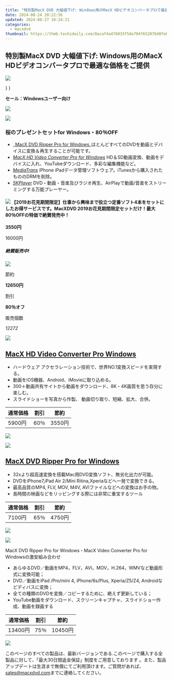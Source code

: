 ```yaml
---
title: "特別製MacX DVD 大幅値下げ: Windows用のMacX HDビデオコンバータプロで最適な価格をご提供"
date: 2024-08-24 20:22:56
updated: 2024-08-27 10:24:21
categories:
  - macxdvd
thumbnail: https://thmb.techidaily.com/8acaf4a476033f54e704f652076d0feb19e147f8c9f9e89ae440088035de6366.jpg
---
```


## 特別製MacX DVD 大幅値下げ: Windows用のMacX HDビデオコンバータプロで最適な価格をご提供

[![](https://www.macxdvd.com/special-offer/../image/logo.png)](https://tools.techidaily.com/macxdvd/products/)

} }

**セール：Windowsユーザー向け**

![](https://www.macxdvd.com/special-offer/image-style/spring2016-jp/win.png) 

![](https://www.macxdvd.com/special-offer/image-style/2018-sakura/pack-80-win.png) 

### 桜のプレゼントセットfor Windows・80％OFF

* _[MacX DVD Ripper Pro for Windows](https://tools.techidaily.com/macxdvd/products/)_ほとんどすべてのDVDを動画とデバイスに変換＆再生することが可能です。
* _[MacX HD Video Converter Pro for Windows](https://tools.techidaily.com/macxdvd/products/)_ HD＆SD動画変換、動画をデバイスに入れ、YouTubeダウンロード、多彩な編集機能など。
* _[MediaTrans](https://tools.techidaily.com/winxdvd/products/)_ iPhone iPadデータ管理ソフトウェア。iTunesから購入されたもののDRMを削除。
* _[5KPlayer](https://tools.techidaily.com/5kplayer/products/)_ DVD・動画・音楽及びラジオ再生、AirPlayで動画/音楽をストリーミングする万能プレーヤー。

#### ![](https://www.macxdvd.com/special-offer/image-style/spring2016-jp/icon.png) 【2019お花見期間限定】仕事から興味まで役立つ定番ソフト4本をセットにしたお得サービスです。MacXDVD 2019お花見期間限定セットだけ！最大80％OFFの特価で絶賛発売中！

**3550円** 

16000円

##### 絶賛販売中!

[![](https://www.macxdvd.com/special-offer/image-style/2019-sakura/t_buy.png)](https://secure.avangate.com/order/checkout.php?PRODS=4688063&QTY=1&CART=1&SHORT%5FFORM=1&COUPON=MACXPromotokkapack) 

節約

**12650円** 

割引

**80％オフ** 

販売個数

_12272_ 



![](https://www.macxdvd.com/special-offer/image-style/2019-sakura/vcp-60-win.png)

## [MacX HD Video Converter Pro Windows](https://tools.techidaily.com/macxdvd/products/)

* ハードウェア アクセラレーション技術で、世界NO.1変換スピードを実現する。
* 動画をiOS機器、Android、iMovieに取り込める。
* 300＋動画共有サイトから動画をダウンロード、8K・4K画質を思う存分に楽しむ。
* スライドショーを写真から作製、 動画切り取り、短縮、拡大、合併。

| 通常価格  | 割引  | 節約    |
| ----- | --- | ----- |
| 5900円 | 60％ | 3550円 |

[![](https://www.macxdvd.com/special-offer/image-style/2019-sakura/2350.png)](https://secure.avangate.com/order/checkout.php?PRODS=4650071&QTY=1&CART=1&SHORT%5FFORM=1&COUPON=MACXVCP195OFFER)

![](https://www.macxdvd.com/special-offer/image-style/2019-sakura/drp-65-win.png)

## [MacX DVD Ripper Pro for Windows](https://tools.techidaily.com/macxdvd/products/)

* 32xより超高速変換を搭載Mac用DVD変換ソフト、無劣化出力が可能。
* DVDをiPhone7,iPad Air 2/Mini Ritina,Xperiaなどへ一発で変換できる。
* 最高品質のMP4, FLV, MOV, M4V, AVIファイルなどへの変換はお手の物。
* 長時間の映画などをリッピングする際には非常に重宝するツール

| 通常価格  | 割引  | 節約    |
| ----- | --- | ----- |
| 7100円 | 65％ | 4750円 |

[![](https://www.macxdvd.com/special-offer/image-style/2019-sakura/2350.png)](https://secure.avangate.com/order/checkout.php?PRODS=4690857&QTY=1&CART=1&SHORT%5FFORM=1&COUPON=MACXDRP195OFFER)



![](https://www.macxdvd.com/special-offer/image-style/2019-sakura/pro-pck-75-win.png)

MacX DVD Ripper Pro for Windows・MacX Video Converter Pro for Windowsの激安組み合わせ

* あらゆるDVD／動画をMP4，FLV，AVI，MOV，H.264，WMVなど動画形式に変換可能；
* DVD／動画をiPad /Pro/mini 4, iPhone/6s/Plus, Xperia/Z5/Z4, Androidなどディバスに変換；
* 全ての種類のDVDを変換／コピーするために、絶えず更新している；
* YouTube動画をダウンロード、スクリーンキャプチャ、スライドショー作成、動画を録画する

| 通常価格   | 割引  | 節約     |
| ------ | --- | ------ |
| 13400円 | 75％ | 10450円 |

[![](https://www.macxdvd.com/special-offer/image-style/2019-sakura/2950.png)](https://secure.avangate.com/order/checkout.php?PRODS=4650102&QTY=1&CART=1&SHORT%5FFORM=1&COUPON=MACXPACK295OFFER)



このページのすべての製品は、最新バージョンである.このページで購入する全製品に対して、「最大30日間返金保証」制度をご用意しております 。また、製品アップデートは生涯まで無償にてご利用頂けます。ご質問があれば、[sales@macxdvd.com](https://tools.techidaily.com/macxdvd/products/)までに連絡してください。

<ins class="adsbygoogle"
     style="display:block"
     data-ad-format="autorelaxed"
     data-ad-client="ca-pub-7571918770474297"
     data-ad-slot="1223367746"></ins>



<ins class="adsbygoogle"
     style="display:block"
     data-ad-client="ca-pub-7571918770474297"
     data-ad-slot="8358498916"
     data-ad-format="auto"
     data-full-width-responsive="true"></ins>
